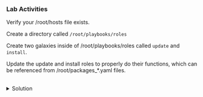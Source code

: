 ### Lab Activities
Verify your /root/hosts file exists.

Create a directory called ` /root/playbooks/roles `

Create two galaxies inside of /root/playbooks/roles called ` update ` and ` install `.

Update the update and install roles to properly do their functions, which can be referenced from /root/packages_*.yaml files.


<br>
<details>
<summary>Solution</summary>

```plain
cat /root/hosts
```{{exec}}

Note: There are variables now assigned to each of the servers (env)

make the directory structure as required.

```plain
mkdir -p /root/playbooks/roles
cd /root/playbooks/roles
```{{exec}}

Note: You're now moved into that directory and can create the required roles using ansible-galaxy command

```plain
ls -l
tree
ansible-galaxy init update
```{{exec}}

and check

```plain
ls -l
tree
```{{exec}}

Now create the second role

```plain
ls -l
ansible-galaxy init install
```{{exec}}

and check again

```plain
ls -l
tree
```{{exec}}

Go into the update directory to update and create the right files.

```plain
vi /root/playbook/roles/update/tasks/main.yml
```{{exec}}

`---
# tasks file for update

- include_tasks: update.yaml
  tags:
    - update
`

You also have to create that file correctly with the tasks.

```plain
vi /root/playbook/roles/update/tasks/update.yaml
```{{exec}}

`- name: Upgrade all packages to the latest version
  apt:
    name: "*"
    state: latest
`

Go into the update directory to update and create the right files.

```plain
vi /root/playbook/roles/update/tasks/main.yml
``` {{exec}}

`---
# tasks file for update

- include_tasks: update.yaml
  tags:
    - update
`

Now you have to do that for the second directory

Go into the update directory to update and create the right files.

```plain
vi /root/playbook/roles/install/tasks/main.yml
``` {{exec}}

`---
# tasks file for install

- include_tasks: install.yaml
  tags:
    - install
`

You also have to create that file correctly with the tasks.

```plain
vi /root/playbook/roles/install/tasks/install.yaml
```{{exec}}

`- name: Debug env variables just to see them
debug:
    var: app

- name: Install apache2 on the web server
apt:
    pkg: 
    - apache2
    - php
    state: present
when: '"web" in app'

- name: Install mariadb on the web server
apt:
    pkg: 
    - mariadb-server
    - mariadb-client
    state: present
when: '"db" in app'
`


</details>